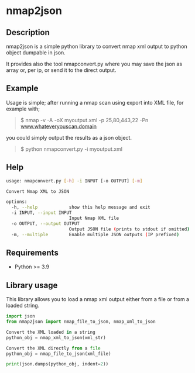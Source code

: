 # nmap2json

## Description 
nmap2json is a simple python library to convert nmap xml output to python object dumpable in json.

It provides also the tool nmapconvert.py where you may save the json as array or, per ip, or send it to the direct output.

## Example

Usage is simple; after running a nmap scan using export into XML file, for example with;

>$ nmap -v -A -oX myoutput.xml -p 25,80,443,22 -Pn www.whateveryouscan.domain

you could simply output the results as a json object.

>$ python nmapconvert.py -i myoutput.xml

## Help


```bash
usage: nmapconvert.py [-h] -i INPUT [-o OUTPUT] [-m]

Convert Nmap XML to JSON

options:
  -h, --help            show this help message and exit
  -i INPUT, --input INPUT
                        Input Nmap XML file
  -o OUTPUT, --output OUTPUT
                        Output JSON file (prints to stdout if omitted)
  -m, --multiple        Enable multiple JSON outputs (IP prefixed)

```

## Requirements
 - Python >= 3.9

## Library usage 

This library allows you to load a nmap xml output either from a file or from a loaded string.

```python
import json
from nmap2json import nmap_file_to_json, nmap_xml_to_json

Convert the XML loaded in a string
python_obj = nmap_xml_to_json(xml_str)

Convert the XML directly from a file
python_obj = nmap_file_to_json(xml_file)

print(json.dumps(python_obj, indent=2))
```
